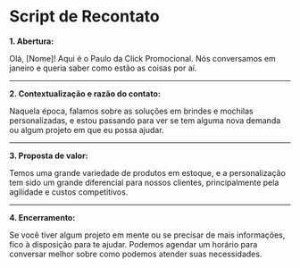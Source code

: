 # Script de Recontato

**1. Abertura:**

Olá, [Nome]! Aqui é o Paulo da Click Promocional. Nós conversamos em janeiro e queria saber como estão as coisas por aí.

---

**2. Contextualização e razão do contato:**

Naquela época, falamos sobre as soluções em brindes e mochilas personalizadas, e estou passando para ver se tem alguma nova demanda ou algum projeto em que eu possa ajudar.

---

**3. Proposta de valor:**

Temos uma grande variedade de produtos em estoque, e a personalização tem sido um grande diferencial para nossos clientes, principalmente pela agilidade e custos competitivos.

---

**4. Encerramento:**

Se você tiver algum projeto em mente ou se precisar de mais informações, fico à disposição para te ajudar. Podemos agendar um horário para conversar melhor sobre como podemos atender suas necessidades.
